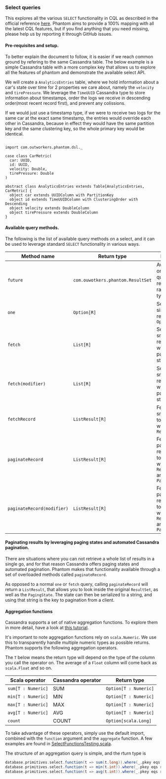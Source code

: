 ### Select queries

This explores all the various `SELECT` functionality in CQL as described in the official reference [here](http://cassandra.apache.org/doc/latest/cql/dml.html#select).
Phantom aims to provide a 100% mapping with all the latest CQL features, but if you find anything that you need missing,
please help us by reporting it through GitHub issues.

#### Pre-requisites and setup.

To better explain the document to follow, it is easier if we reach common ground by refering to the same Cassandra table.
The below example is a simple Cassandra table with a more complex key that allows us to explore all the features of phantom
and demonstrate the available select API.

We will create a `AnalyticsEntries` table, where we hold information about a car's state over time for 2 properties we
care about, namely the `velocity` and `tirePressure`. We leverage the `TimeUUID` Cassandra type to store information
about timestamps, order the logs we receive in descending order(most recent record first), and prevent any colissions.

If we would just use a timestamp type, if we were to receive two logs for the same car at the exact same timestamp,
the entries would override each other in Cassandra, because in effect they would have the same partition key
and the same clustering key, so the whole primary key would be identical.

```tut

import com.outworkers.phantom.dsl._

case class CarMetric(
  car: UUID,
  id: UUID,
  velocity: Double,
  tirePressure: Double
)

abstract class AnalyticsEntries extends Table[AnalyticsEntries, CarMetric] {
  object car extends UUIDColumn with PartitionKey
  object id extends TimeUUIDColumn with ClusteringOrder with Descending
  object velocity extends DoubleColumn
  object tirePressure extends DoubleColumn
}

```

#### Available query methods.

The following is the list of available query methods on a select, and it can be used to leverage standard `SELECT` functionality
 in various ways.
 
 
| Method name                | Return type                         | Purpose                                                |
| -------------------------- | ----------------------------------- | -----------------------------------------------------  |
| `future`                   | `com.ouwotkers.phantom.ResultSet`   | Available on all queries, returns the raw result type. |
| `one`                      | `Option[R]`                         | Select a single result as an `Option[R]`               |
| `fetch`                    | `List[R]`                           | Select a small list of records without a paging state  |
| `fetch(modifier)`          | `List[R]`                           | Select a small list of records without a paging state  |
| `fetchRecord`              | `ListResult[R]`                     | Fetch a small result together with the `ResultSet`     |
| `paginateRecord`           | `ListResult[R]`                     | Fetch a paginated result together with the `ResultSet` and `PagingState` |
| `paginateRecord(modifier)` | `ListResult[R]`                     | Fetch a paginated result together with the `ResultSet` and `PagingState` |


#### Paginating results by leveraging paging states and automated Cassandra pagination.

There are situations where you can not retrieve a whole list of results in a single go, and for that reason
Cassandra offers paging states and automated pagination. Phantom makes that functionality available through a set of overloaded
methods called `paginateRecord`.

As opposed to a normal `one` or `fetch` query, calling `paginateRecord` will return a `ListResult`, that allows
you to look inside the original `ResultSet`, as well as the `PagingState`. The state can then be serialized
to a string, and using that string is the key to pagination from a client.


####  Aggregation functions

Cassandra supports a set of native aggregation functions. To explore them in more detail, have a look
at [this tutorial](http://christopher-batey.blogspot.co.uk/2015/05/cassandra-aggregates-min-max-avg-group.html).

It's important to note aggregation functions rely on `scala.Numeric`. We use this to transparently
handle multiple numeric types as possible returns. Phantom supports the following aggregation operators.

The `T` below means the return type will depend on the type of the column you call the operator on.
The average of a `Float` column will come back as `scala.Float` and so on.


| Scala operator     | Cassandra operator   | Return type           |
| --------------     | -------------------- | --------------------- |
| `sum[T : Numeric]` | SUM                  | `Option[T : Numeric]` |
| `min[T : Numeric]` | MIN                  | `Option[T : Numeric]` |
| `max[T : Numeric]` | MAX                  | `Option[T : Numeric]` |
| `avg[T : Numeric]` | AVG                  | `Option[T : Numeric]` |
| `count`            | COUNT                | `Option[scala.Long]`  |

To take advantage of these operators, simply use the default import, combined with the `function` argument
and the `aggregate` function. A few examples are found in [SelectFunctionsTesting.scala](/phantom-dsl/src/test/scala/com/outworkers/phantom/builder/query/db/specialized/SelectFunctionsTesting.scala#L99).

The structure of an aggregation query is simple, and the rturn type is 

```scala
database.primitives.select.function(t => sum(t.long)).where(_.pkey eqs record.pkey).aggregate()
database.primitives.select.function(t => min(t.int)).where(_.pkey eqs record.pkey).aggregate()
database.primitives.select.function(t => avg(t.int)).where(_.pkey eqs record.pkey).aggregate()
```

